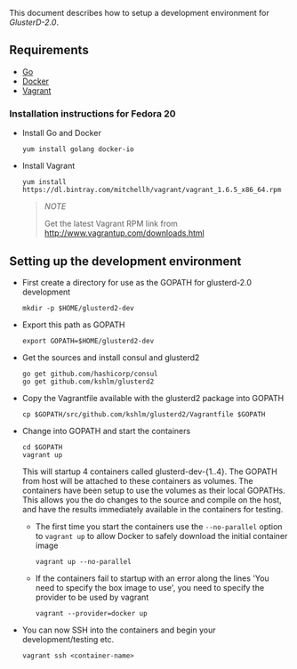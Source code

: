 This document describes how to setup a development environment for _GlusterD-2.0_.

## Requirements
- [Go](http://golang.org/)
- [Docker](https://www.docker.com/)
- [Vagrant](http://www.vagrantup.com/)

### Installation instructions for Fedora 20

- Install Go and Docker
  ```
  yum install golang docker-io
  ```
- Install Vagrant
  ```
  yum install https://dl.bintray.com/mitchellh/vagrant/vagrant_1.6.5_x86_64.rpm
  ```
  > *NOTE*
  >
  > Get the latest Vagrant RPM link from http://www.vagrantup.com/downloads.html

## Setting up the development environment

- First create a directory for use as the GOPATH for glusterd-2.0 development
  ```
  mkdir -p $HOME/glusterd2-dev
  ```
- Export this path as GOPATH
  ```
  export GOPATH=$HOME/glusterd2-dev
  ```
- Get the sources and install consul and glusterd2
  ```
  go get github.com/hashicorp/consul
  go get github.com/kshlm/glusterd2
  ```
- Copy the Vagrantfile available with the glusterd2 package into GOPATH
  ```
  cp $GOPATH/src/github.com/kshlm/glusterd2/Vagrantfile $GOPATH
  ```
- Change into GOPATH and start the containers
  ```
  cd $GOPATH
  vagrant up
  ```
  This will startup 4 containers called glusterd-dev-{1..4}. The GOPATH from host will be attached to these containers as volumes. The containers have been setup to use the volumes as their local GOPATHs. This allows you the do changes to the source and compile on the host, and have the results immediately available in the containers for testing.

  - The first time you start the containers use the `--no-parallel` option to `vagrant up` to allow Docker to safely download the initial container image
    ```
    vagrant up --no-parallel
    ```
  - If the containers fail to startup with an error along the lines 'You need to specify the box image to use', you need to specify the provider to be used by vagrant
    ```
    vagrant --provider=docker up
    ```

- You can now SSH into the containers and begin your development/testing etc.
  ```
  vagrant ssh <container-name>
  ```

